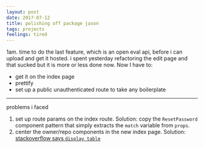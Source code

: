 ```yaml
---
layout: post
date: 2017-07-12
title: polishing off package jason
tags: projects
feelings: tired
---
```


1am. time to do the last feature, which is an open eval api, before i can upload and get it hosted. i spent yesterday refactoring the edit page and that sucked but it is more or less done now. Now I have to:

- get it on the index page
- prettify
- set up a public unauthenticated route to take any boilerplate

---

problems i faced

1. set up route params on the index route. Solution: copy the `ResetPassword` component pattern that simply extracts the `match` variable from `props`.
2. center the owner/repo components in the new index page. Solution: [stackoverflow says `display table`](https://stackoverflow.com/questions/13586171/css-vertical-align-text-bottom)
